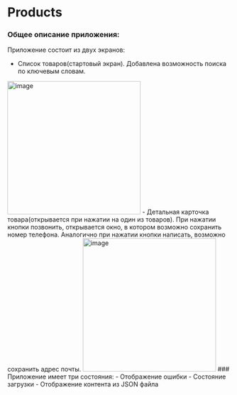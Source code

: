 # Products
### Общее описание приложения:
Приложение состоит из двух экранов:
- Список товаров(стартовый экран). Добавлена возможность поиска по ключевым словам.
<img width="300" alt="image" src="https://github.com/prometey118/Products/assets/123263657/ec47dae6-6105-4ce5-a9c7-1a17502fc917">
- Детальная карточка товара(открывается при нажатии на один из товаров). При нажатии кнопки позвонить, открывается окно, в котором возможно сохранить номер телефона. Аналогично при нажатии кнопки написать, возможно сохранить адрес почты.
<img width="300" alt="image" src="https://github.com/prometey118/Products/assets/123263657/94dcbc61-2612-4f09-8b98-eae600c40769">
### Приложение имеет три состояния:
- Отображение ошибки
- Состояние загрузки
- Отображение контента из JSON файла
